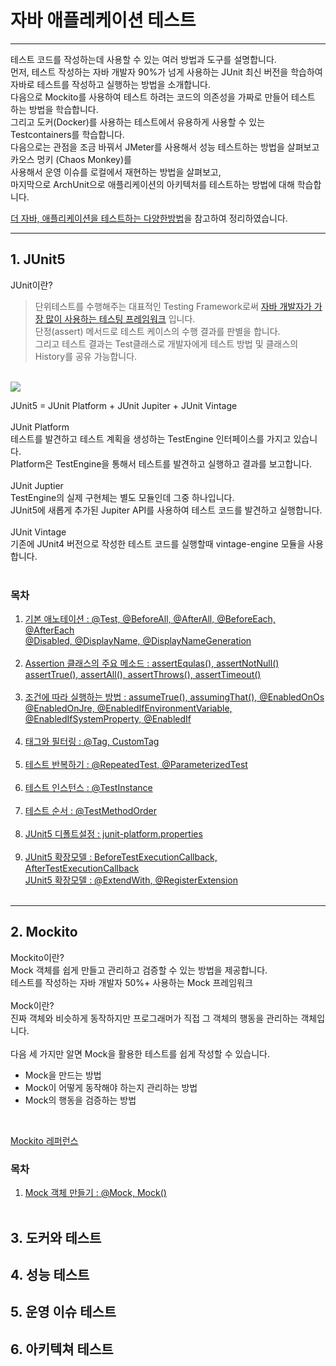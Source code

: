 # 자바 애플레케이션 테스트
- - -
테스트 코드를 작성하는데 사용할 수 있는 여러 방법과 도구를 설명합니다.<br/>
먼저, 테스트 작성하는 자바 개발자 90%가 넘게 사용하는 JUnit 최신 버전을 학습하여 자바로 테스트를 작성하고 실행하는 방법을 소개합니다.<br/>
다음으로 Mockito를 사용하여 테스트 하려는 코드의 의존성을 가짜로 만들어 테스트 하는 방법을 학습합니다.<br/>
그리고 도커(Docker)를 사용하는 테스트에서 유용하게 사용할 수 있는 Testcontainers를 학습합니다.<br/>
다음으로는 관점을 조금 바꿔서 JMeter를 사용해서 성능 테스트하는 방법을 살펴보고 카오스 멍키 (Chaos Monkey)를<br/>
사용해서 운영 이슈를 로컬에서 재현하는 방법을 살펴보고,<br/>
마지막으로 ArchUnit으로 애플리케이션의 아키텍처를 테스트하는 방법에 대해 학습합니다.<br/>


[더 자바, 애플리케이션을 테스트하는 다양한방법](https://www.inflearn.com/course/the-java-application-test)을 참고하여 정리하였습니다.
- - - 

## 1. JUnit5
JUnit이란?<br/>
>단위테스트를 수행해주는 대표적인 Testing Framework로써 [자바 개발자가 가장 많이 사용하는 테스팅 프레임워크](https://www.jetbrains.com/lp/devecosystem-2021/java/) 입니다.<br/>
단정(assert) 메서드로 테스트 케이스의 수행 결과를 판별을 합니다.<br/>
그리고 테스트 결과는 Test클래스로 개발자에게 테스트 방법 및 클래스의 History를 공유 가능합니다.<br/>
<br/>
<img src="https://user-images.githubusercontent.com/46990595/168981840-c91f411e-a3de-4362-b3ae-fb081dfc9b7f.png" >

JUnit5 = JUnit Platform + JUnit Jupiter + JUnit Vintage<br/><br/>
JUnit Platform<br/> 
테스트를 발견하고 테스트 계획을 생성하는 TestEngine 인터페이스를 가지고 있습니다.<br/>
Platform은 TestEngine을 통해서 테스트를 발견하고 실행하고 결과를 보고합니다.<br/><br/> 
JUnit Juptier<br/>
TestEngine의 실제 구현체는 별도 모듈인데 그중 하나입니다.<br/>
JUnit5에 새롭게 추가된 Jupiter API를 사용하여 테스트 코드를 발견하고 실행합니다.<br/><br/> 
JUnit Vintage<br/>
기존에 JUnit4 버전으로 작성한 테스트 코드를 실행할때 vintage-engine 모듈을 사용합니다.<br/><br/> 

### 목차
1) [기본 애노테이션 : @Test, @BeforeAll, @AfterAll, @BeforeEach, @AfterEach <br/>@Disabled, @DisplayName, @DisplayNameGeneration](https://github.com/road-jin/java-application-test/blob/main/src/test/java/com/example/javaapplicationtest/junit5/JunitDefaultAnnotations.java)
<br/><br/>
2) [Assertion 클래스의 주요 메소드 : assertEqulas(), assertNotNull()<br/> assertTrue(), assertAll(), assertThrows(), assertTimeout()](https://github.com/road-jin/java-application-test/blob/main/src/test/java/com/example/javaapplicationtest/junit5/JunitAssertions.java)
<br/><br/>
3) [조건에 따라 실행하는 방법 : assumeTrue(), assumingThat(), @EnabledOnOs<br/> @EnabledOnJre, @EnabledIfEnvironmentVariable, @EnabledIfSystemProperty, @EnabledIf](https://github.com/road-jin/java-application-test/blob/main/src/test/java/com/example/javaapplicationtest/junit5/JunitIf.java)
<br/><br/>
4) [태그와 필터링 : @Tag, CustomTag](https://github.com/road-jin/java-application-test/blob/main/src/test/java/com/example/javaapplicationtest/junit5/JunitTag.java)
<br/><br/>
5) [테스트 반복하기 : @RepeatedTest, @ParameterizedTest](https://github.com/road-jin/java-application-test/blob/main/src/test/java/com/example/javaapplicationtest/junit5/JunitRepeat.java)
<br/><br/>
6) [테스트 인스턴스 : @TestInstance](https://github.com/road-jin/java-application-test/blob/main/src/test/java/com/example/javaapplicationtest/junit5/JunitTestInstance.java)
<br/><br/>
7) [테스트 순서 : @TestMethodOrder](https://github.com/road-jin/java-application-test/blob/main/src/test/java/com/example/javaapplicationtest/junit5/JunitScenario.java)
<br/><br/>
8) [JUnit5 디폴트설정 : junit-platform.properties](https://github.com/road-jin/java-application-test/blob/main/src/test/resources/junit-platform.properties)
<br/><br/>
9) [JUnit5 확장모델 : BeforeTestExecutionCallback, AfterTestExecutionCallback](https://github.com/road-jin/java-application-test/blob/main/src/test/java/com/example/javaapplicationtest/junit5/FindSlowTestExtension.java)
<br/>[JUnit5 확장모델 : @ExtendWith, @RegisterExtension](https://github.com/road-jin/java-application-test/blob/main/src/test/java/com/example/javaapplicationtest/junit5/JunitExtend.java)
<br/><br/>
- - -
## 2. Mockito
Mockito이란?<br/>
Mock 객체를 쉽게 만들고 관리하고 검증할 수 있는 방법을 제공합니다.<br/>
테스트를 작성하는 자바 개발자 50%+ 사용하는 Mock 프레임워크<br/>
<br/>
Mock이란?<br/>
진짜 객체와 비슷하게 동작하지만 프로그래머가 직접 그 객체의 행동을 관리하는 객체입니다.<br/>
<br/>
다음 세 가지만 알면 Mock을 활용한 테스트를 쉽게 작성할 수 있습니다.
- Mock을 만드는 방법
- Mock이 어떻게 동작해야 하는지 관리하는 방법
- Mock의 행동을 검증하는 방법
<br/>

[Mockito 레퍼런스](https://javadoc.io/doc/org.mockito/mockito-core/latest/org/mockito/Mockito.html)

### 목차
1) [Mock 객체 만들기 : @Mock, Mock()](https://github.com/road-jin/java-application-test/blob/main/src/test/java/com/example/javaapplicationtest/study/StudyServiceTest.java)
<br/><br/>

## 3. 도커와 테스트

## 4. 성능 테스트

## 5. 운영 이슈 테스트

## 6. 아키텍쳐 테스트
